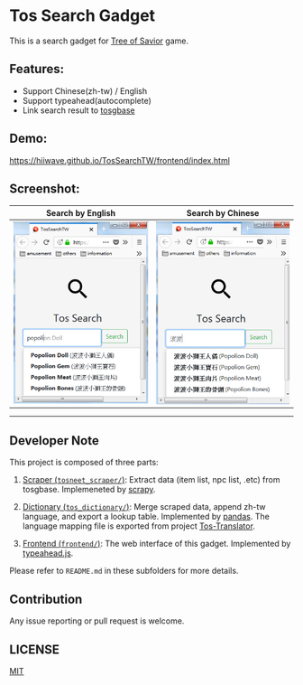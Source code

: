 # Tos Search Gadget
This is a search gadget for [Tree of Savior](https://treeofsavior.com/page/main/)  game.

## Features:
* Support Chinese(zh-tw) / English
* Support typeahead(autocomplete)
* Link search result to [tosgbase](https://tos.neet.tv/)

## Demo:
https://hiiwave.github.io/TosSearchTW/frontend/index.html

## Screenshot:

Search by English          |  Search by Chinese
:-------------------------:|:-------------------------:
![search_en](./demo/search_en.png)  |  ![search_tw](./demo/search_tw.png)

------

## Developer Note
This project is composed of three parts:

1. [Scraper (`tosneet_scraper/`)](./tosneet_scraper/):
Extract data (item list, npc list, .etc) from tosgbase.
Implemeneted by [scrapy](https://scrapy.org/).

2. [Dictionary (`tos_dictionary/`)](./tos_dictionary/):
Merge scraped data, append zh-tw language, and export a lookup table. Implemented by [pandas](http://pandas.pydata.org/).
The language mapping file is exported from project [Tos-Translator](https://github.com/hiiwave/Tos-Translater).

3. [Frontend (`frontend/`)](./frontend/):
The web interface of this gadget. Implemented by [typeahead.js](https://github.com/twitter/typeahead.js).

Please refer to `README.md` in these subfolders for more details.


## Contribution
Any issue reporting or pull request is welcome.


## LICENSE
[MIT](LICENSE)
